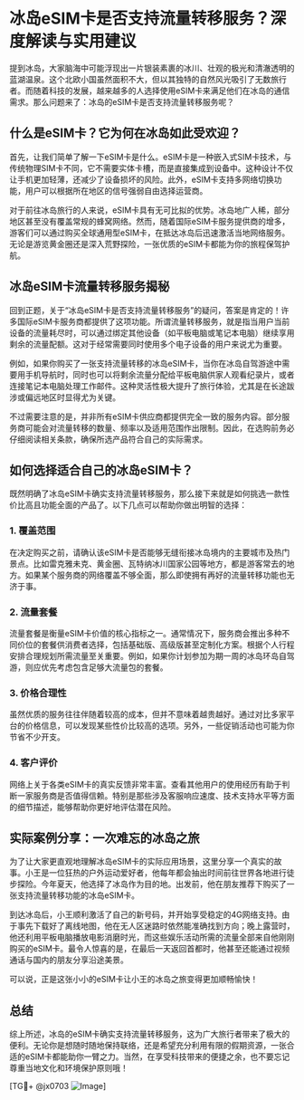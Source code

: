 # 冰岛eSIM卡是否支持流量转移服务？深度解读与实用建议

提到冰岛，大家脑海中可能浮现出一片银装素裹的冰川、壮观的极光和清澈透明的蓝湖温泉。这个北欧小国虽然面积不大，但以其独特的自然风光吸引了无数旅行者。而随着科技的发展，越来越多的人选择使用eSIM卡来满足他们在冰岛的通信需求。那么问题来了：冰岛的eSIM卡是否支持流量转移服务呢？

## 什么是eSIM卡？它为何在冰岛如此受欢迎？

首先，让我们简单了解一下eSIM卡是什么。eSIM卡是一种嵌入式SIM卡技术，与传统物理SIM卡不同，它不需要实体卡槽，而是直接集成到设备中。这种设计不仅让手机更加轻薄，还减少了设备损坏的风险。此外，eSIM卡支持多网络切换功能，用户可以根据所在地区的信号强弱自由选择运营商。

对于前往冰岛旅行的人来说，eSIM卡具有无可比拟的优势。冰岛地广人稀，部分地区甚至没有覆盖常规的蜂窝网络。然而，随着国际eSIM卡服务提供商的增多，游客们可以通过购买全球通用型eSIM卡，在抵达冰岛后迅速激活当地网络服务。无论是游览黄金圈还是深入荒野探险，一张优质的eSIM卡都能为你的旅程保驾护航。

## 冰岛eSIM卡流量转移服务揭秘

回到正题，关于“冰岛eSIM卡是否支持流量转移服务”的疑问，答案是肯定的！许多国际eSIM卡服务商都提供了这项功能。所谓流量转移服务，就是指当用户当前设备的流量耗尽时，可以通过绑定其他设备（如平板电脑或笔记本电脑）继续享用剩余的流量配额。这对于经常需要同时使用多个电子设备的用户来说尤为重要。

例如，如果你购买了一张支持流量转移的冰岛eSIM卡，当你在冰岛自驾游途中需要用手机导航时，同时也可以将剩余流量分配给平板电脑供家人观看纪录片，或者连接笔记本电脑处理工作邮件。这种灵活性极大提升了旅行体验，尤其是在长途跋涉或偏远地区时显得尤为关键。

不过需要注意的是，并非所有eSIM卡供应商都提供完全一致的服务内容。部分服务商可能会对流量转移的数量、频率以及适用范围作出限制。因此，在选购前务必仔细阅读相关条款，确保所选产品符合自己的实际需求。

## 如何选择适合自己的冰岛eSIM卡？

既然明确了冰岛eSIM卡确实支持流量转移服务，那么接下来就是如何挑选一款性价比高且功能全面的产品了。以下几点可以帮助你做出明智的选择：

### 1. **覆盖范围**
   在决定购买之前，请确认该eSIM卡是否能够无缝衔接冰岛境内的主要城市及热门景点。比如雷克雅未克、黄金圈、瓦特纳冰川国家公园等地方，都是游客常去的地方。如果某个服务商的网络覆盖不够全面，那么即使拥有再好的流量转移功能也无济于事。

### 2. **流量套餐**
   流量套餐是衡量eSIM卡价值的核心指标之一。通常情况下，服务商会推出多种不同价位的套餐供消费者选择，包括基础版、高级版甚至定制化方案。根据个人行程安排合理规划所需流量至关重要。例如，如果你计划参加为期一周的冰岛环岛自驾游，则应优先考虑包含足够大流量包的套餐。

### 3. **价格合理性**
   虽然优质的服务往往伴随着较高的成本，但并不意味着越贵越好。通过对比多家平台的价格信息，可以发现某些性价比较高的选项。另外，一些促销活动也可能为你节省不少开支。

### 4. **客户评价**
   网络上关于各类eSIM卡的真实反馈非常丰富。查看其他用户的使用经历有助于判断一家服务商是否值得信赖。特别是那些涉及客服响应速度、技术支持水平等方面的细节描述，能够帮助你更好地评估潜在风险。

## 实际案例分享：一次难忘的冰岛之旅

为了让大家更直观地理解冰岛eSIM卡的实际应用场景，这里分享一个真实的故事。小王是一位狂热的户外运动爱好者，他每年都会抽出时间前往世界各地进行徒步探险。今年夏天，他选择了冰岛作为目的地。出发前，他在朋友推荐下购买了一张支持流量转移功能的冰岛eSIM卡。

到达冰岛后，小王顺利激活了自己的新号码，并开始享受稳定的4G网络支持。由于事先下载好了离线地图，他在无人区迷路时依然能准确找到方向；晚上露营时，他还利用平板电脑播放电影消磨时光，而这些娱乐活动所需的流量全部来自他刚刚购买的eSIM卡。最令人惊喜的是，在最后一天返回首都时，他甚至还能通过视频通话与国内的朋友分享沿途美景。

可以说，正是这张小小的eSIM卡让小王的冰岛之旅变得更加顺畅愉快！

## 总结

综上所述，冰岛的eSIM卡确实支持流量转移服务，这为广大旅行者带来了极大的便利。无论你是想随时随地保持联络，还是希望充分利用有限的假期资源，一张合适的eSIM卡都能助你一臂之力。当然，在享受科技带来的便捷之余，也不要忘记尊重当地文化和环境保护原则哦！

[TG💪+ @jx0703 ![Image](https://github.com/user-attachments/assets/dbca1d08-cadb-493c-b0ec-ad6f7a83f270)]